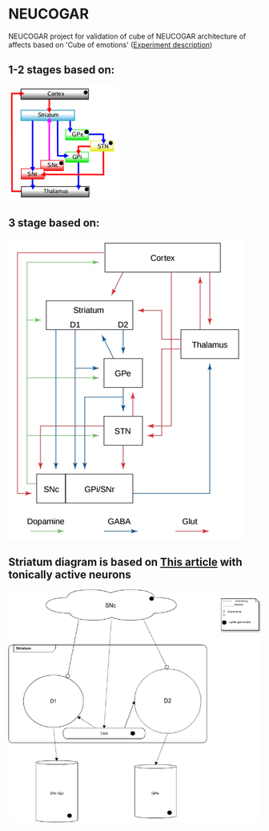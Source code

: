 # NEUCOGAR
NEUCOGAR project for validation of cube of NEUCOGAR architecture of affects based on 'Cube of emotions' ([Experiment description](./experiment_description.md))

## 1-2 stages based on:
![Dopamine pathway: schema of Albin & him colleagues](./nest/step_1/BG_generators.png)

## 3 stage based on:
![Dopamine pathway: advanced schema based on modern discoveries in cognitive neuroscience](./nest/step_3/Basal-ganglia-advanced.jpg)

## Striatum diagram is based on [This article](http://www.ncbi.nlm.nih.gov/pubmed/20521851 "A computational model of how cholinergic interneurons protect striatal-dependent learning.") with tonically active neurons

![striatum diagram](./nest/step_2/Striatum_D1_D2.png)